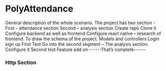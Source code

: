 # PolyAttendance
General description of the whole scenario.
The project has two section -
First – attendance section 
Second – analysis section 
Create repo
Clone it 
Configure backend as well as frontend
Configure react native – research of frontend.
To draw the schema of the project. 
Models and controllers 
Login sign up 
First Test 
Go into the second segment – The analysis section.
Configure it 
Second test 
Feature add on 
------That’s complete------
### Http Section




